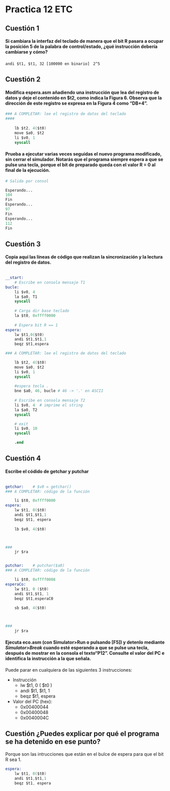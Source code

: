 # Practica 12 ETC

## Cuestión 1 

#### Si cambiara la interfaz del teclado de manera que el bit R pasara a ocupar la posición 5 de la palabra de control/estado, ¿qué instrucción debería cambiarse y cómo?

`andi $t1, $t1, 32 [100000 en binario] `
`2^5`

## Cuestión 2 

#### Modifica espera.asm añadiendo una instrucción que lea del registro de datos y deje el contenido en $t2, como indica la Figura 6. Observa que la dirección de este registro se expresa en la Figura 4 como “DB+4”.
```s
### A COMPLETAR: lee el registro de datos del teclado
####
    
    lb $t2, 4($t0)
    move $a0, $t2
    li $v0, 1
    syscall
```

#### Prueba a ejecutar varias veces seguidas el nuevo programa modificado, sin cerrar el simulador. Notarás que el programa siempre espera a que se pulse una tecla, porque el bit de preparado queda con el valor R = 0 al final de la ejecución.
```s
# Salida por consol

Esperando...
104
Fin 
Esperando...
97
Fin 
Esperando...
112
Fin 

```

## Cuestión 3

#### Copia aquí las líneas de código que realizan la sincronización y la lectura del registro de datos. 
```s

__start:
	# Escribe en consola mensaje T1
bucle:	
    li $v0, 4
    la $a0, T1
    syscall	
	
    # Carga dir base teclado
    la $t0, 0xffff0000
    
    # Espera bit R == 1
espera: 
    lw $t1,0($t0)
    andi $t1,$t1,1
    beqz $t1,espera

### A COMPLETAR: lee el registro de datos del teclado	

    lb $t2, 4($t0)
    move $a0, $t2
    li $v0, 1
    syscall
    
    #espera tecla .
    bne $a0, 46, bucle # 46 -> '.' en ASCII
    
    # Escribe en consola mensaje T2
    li $v0, 4  # imprime el string
    la $a0, T2
    syscall

    # exit
    li $v0, 10
    syscall			

    .end
```

## Cuestión 4
#### Escribe el códido de getchar y putchar

```s

getchar:    # $v0 = getchar()
### A COMPLETAR: código de la función

    li $t0, 0xffff0000
espera:
    lw $t1, 0($t0)
    andi $t1,$t1,1
    beqz $t1, espera
    
    lb $v0, 4($t0)  



###
    jr $ra


putchar:    # putchar($a0)
### A COMPLETAR: código de la función

    li $t0, 0xffff0008
esperaCo: 
    lw $t1, 0 ($t0)
    andi $t1,$t1, 1
    beqz $t1,esperaC0
    
    sb $a0, 4($t0)



###
    jr $ra

```

#### Ejecuta eco.asm (con Simulator>Run o pulsando [F5]) y detenlo mediante *Simulator>Break* cuando esté esperando a que se pulse una tecla, después de mostrar en la consola el texto“**P12**”. Consulte el valor del PC e identifica la instrucción a la que señala.

Puede parar en cualquiera de las siguientes 3 instrucciones:

- Instrucción 
    - lw $t1, 0 ( $t0 )
    - andi $t1, $t1, 1
    - beqz $t1, espera 
- Valor del PC (hex): 
    - 0x00400044
    - 0x00400048
    - 0x0040004C

## Cuestión ¿Puedes explicar por qué el programa se ha detenido en ese punto? 

Porque son las intrucciones que están en el bulce de espera para que el bit R sea 1.

```s
espera:
    lw $t1, 0($t0)
    andi $t1,$t1,1
    beqz $t1, espera
    
```
